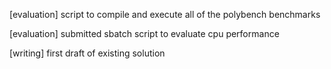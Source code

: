 [evaluation] script to compile and execute all of the polybench benchmarks 

[evaluation] submitted sbatch script to evaluate cpu performance

[writing] first draft of existing solution

